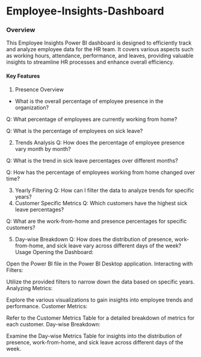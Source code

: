 # Employee-Insights-Dashboard

### Overview
This Employee Insights Power BI dashboard is designed to efficiently track and analyze employee data for the HR team. It covers various aspects such as working hours, attendance, performance, and leaves, providing valuable insights to streamline HR processes and enhance overall efficiency.

#### Key Features
1. Presence Overview
- What is the overall percentage of employee presence in the organization?

Q: What percentage of employees are currently working from home?

Q: What is the percentage of employees on sick leave?

2. Trends Analysis
Q: How does the percentage of employee presence vary month by month?

Q: What is the trend in sick leave percentages over different months?

Q: How has the percentage of employees working from home changed over time?

3. Yearly Filtering
Q: How can I filter the data to analyze trends for specific years?
4. Customer Specific Metrics
Q: Which customers have the highest sick leave percentages?

Q: What are the work-from-home and presence percentages for specific customers?

5. Day-wise Breakdown
Q: How does the distribution of presence, work-from-home, and sick leave vary across different days of the week?
Usage
Opening the Dashboard:

Open the Power BI file in the Power BI Desktop application.
Interacting with Filters:

Utilize the provided filters to narrow down the data based on specific years.
Analyzing Metrics:

Explore the various visualizations to gain insights into employee trends and performance.
Customer Metrics:

Refer to the Customer Metrics Table for a detailed breakdown of metrics for each customer.
Day-wise Breakdown:

Examine the Day-wise Metrics Table for insights into the distribution of presence, work-from-home, and sick leave across different days of the week.
